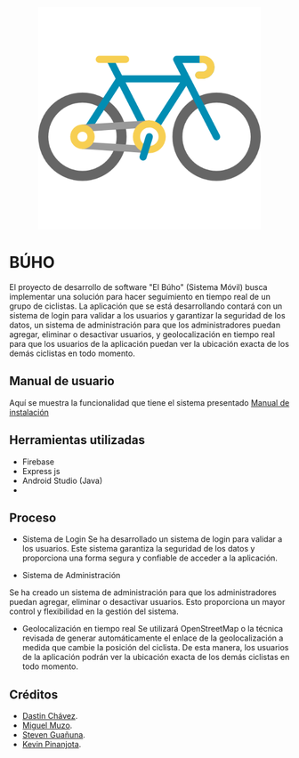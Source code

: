<p align="center"><a href="https://offhouse.vercel.app" target="_blank"><img src="https://github.com/Miguel-EMC/CiclistasFinal/blob/master/app/src/main/res/drawable/logo.png" width="400" alt="Laravel Logo"></a></p>

# BÚHO

El proyecto de desarrollo de software "El Búho" (Sistema Móvil) busca implementar una solución para hacer seguimiento en tiempo real de un grupo de ciclistas. La aplicación que se está desarrollando contará con un sistema de login para validar a los usuarios y garantizar la seguridad de los datos, un sistema de administración para que los administradores puedan agregar, eliminar o desactivar usuarios, y geolocalización en tiempo real para que los usuarios de la aplicación puedan ver la ubicación exacta de los demás ciclistas en todo momento.



## Manual de usuario
Aquí se muestra la funcionalidad que tiene el sistema presentado
[Manual de instalación](https://www.youtube.com/watch?v=h8H4d59ng8E)

## Herramientas utilizadas 
- Firebase
- Express js
- Android Studio (Java)
- 
## Proceso

- Sistema de Login
Se ha desarrollado un sistema de login para validar a los usuarios. Este sistema garantiza la seguridad de los datos y proporciona una forma segura y confiable de acceder a la aplicación.

- Sistema de Administración 

Se ha creado un sistema de administración para que los administradores puedan agregar, eliminar o desactivar usuarios. Esto proporciona un mayor control y flexibilidad en la gestión del sistema.

- Geolocalización en tiempo real
Se utilizará OpenStreetMap o la técnica revisada de generar automáticamente el enlace de la geolocalización a medida que cambie la posición del ciclista. De esta manera, los usuarios de la aplicación podrán ver la ubicación exacta de los demás ciclistas en todo momento.



## Créditos

- [Dastin Chávez](https://github.com/Dustinouwu).
- [Miguel Muzo](https://github.com/Miguel-EMC).
- [Steven Guañuna](https://github.com/Seknys).
- [Kevin Pinanjota](https://github.com/kevinpinan).
